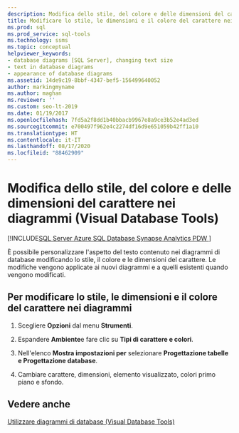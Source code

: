 ```yaml
---
description: Modifica dello stile, del colore e delle dimensioni del carattere nei diagrammi (Visual Database Tools)
title: Modificare lo stile, le dimensioni e il colore del carattere nei diagrammi
ms.prod: sql
ms.prod_service: sql-tools
ms.technology: ssms
ms.topic: conceptual
helpviewer_keywords:
- database diagrams [SQL Server], changing text size
- text in database diagrams
- appearance of database diagrams
ms.assetid: 14de9c19-8bbf-4347-bef5-156499640052
author: markingmyname
ms.author: maghan
ms.reviewer: ''
ms.custom: seo-lt-2019
ms.date: 01/19/2017
ms.openlocfilehash: 7fd5a2f8dd1b40bbacb9967e8a9ce3b52e4ad3ed
ms.sourcegitcommit: e700497f962e4c2274df16d9e651059b42ff1a10
ms.translationtype: HT
ms.contentlocale: it-IT
ms.lasthandoff: 08/17/2020
ms.locfileid: "88462909"
---
```

# <a name="change-the-font-color-size-and-style-in-diagrams-visual-database-tools"></a>Modifica dello stile, del colore e delle dimensioni del carattere nei diagrammi (Visual Database Tools)

[!INCLUDE[SQL Server Azure SQL Database Synapse Analytics PDW ](../../includes/applies-to-version/sql-asdb-asdbmi-asa-pdw.md)]

È possibile personalizzare l'aspetto del testo contenuto nei diagrammi di database modificando lo stile, il colore e le dimensioni del carattere. Le modifiche vengono applicate ai nuovi diagrammi e a quelli esistenti quando vengono modificati.  
  
## <a name="to-change-the-font-color-size-and-style-in-diagrams"></a>Per modificare lo stile, le dimensioni e il colore del carattere nei diagrammi  
  
1. Scegliere **Opzioni** dal menu **Strumenti**.  
  
2. Espandere **Ambiente**e fare clic su **Tipi di carattere e colori**.  
  
3. Nell'elenco **Mostra impostazioni per** selezionare **Progettazione tabelle e Progettazione database**.  
  
4. Cambiare carattere, dimensioni, elemento visualizzato, colori primo piano e sfondo.  
  
## <a name="see-also"></a>Vedere anche

[Utilizzare diagrammi di database &#40;Visual Database Tools&#41;](../../ssms/visual-db-tools/work-with-database-diagrams-visual-database-tools.md)
